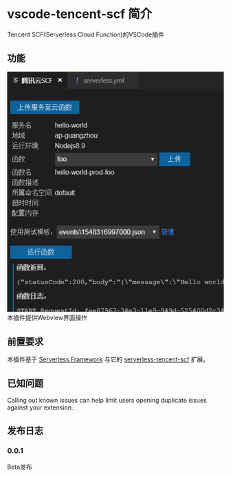 # vscode-tencent-scf 简介

Tencent SCF(Serverless Cloud Function)的VSCode插件

## 功能

![feature X](https://github.com/tencentyun/vscode-tencent-scf/blob/master/images/webview.png?raw=true)
本插件提供Webview界面操作

## 前置要求

本插件基于 [Serverless Framework](https://github.com/serverless/serverless) 与它的 [serverless-tencent-scf](https://github.com/tencentyun/serverless-tencent-scf) 扩展。

## 已知问题

Calling out known issues can help limit users opening duplicate issues against your extension.

## 发布日志

### 0.0.1

Beta发布